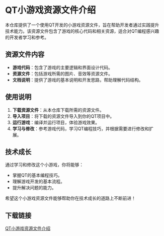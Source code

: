 # QT小游戏资源文件介绍

本仓库提供了一个使用QT开发的小游戏资源文件，旨在帮助开发者通过实践提升技术能力。该资源文件包含了游戏的核心代码和相关资源，适合对QT编程感兴趣的开发者学习和参考。

## 资源文件内容

- **游戏代码**：包含了游戏的主要逻辑和界面设计代码。
- **资源文件**：包括游戏所需的图片、音效等资源文件。
- **文档说明**：提供了游戏的基本说明和开发思路，帮助理解代码结构。

## 使用说明

1. **下载资源文件**：从本仓库下载所需的资源文件。
2. **导入项目**：将下载的资源文件导入到你的QT项目中。
3. **运行游戏**：编译并运行项目，体验游戏效果。
4. **学习与修改**：参考游戏代码，学习QT编程技巧，并根据需要进行修改和扩展。

## 技术成长

通过学习和修改这个小游戏，你将能够：

- 掌握QT的基本编程技巧。
- 理解游戏开发的基本流程。
- 提升解决问题的能力。

希望这个小游戏资源文件能够帮助你在技术成长的道路上不断前进！

## 下载链接

[QT小游戏资源文件介绍](https://pan.quark.cn/s/d30331a84dec)